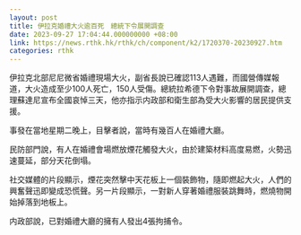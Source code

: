 ```yaml
---
layout: post
title: 伊拉克婚禮大火逾百死　總統下令展開調查
date: 2023-09-27 17:04:44.000000000 +08:00
link: https://news.rthk.hk/rthk/ch/component/k2/1720370-20230927.htm
categories: rthk
---
```


伊拉克北部尼尼微省婚禮現場大火，副省長說已確認113人遇難，而國營傳媒報道，大火造成至少100人死亡，150人受傷。總統拉希德下令對事故展開調查，總理蘇達尼宣布全國哀悼三天，他亦指示内政部和衛生部為受大火影響的居民提供支援。

事發在當地星期二晚上，目擊者說，當時有幾百人在婚禮大廳。

民防部門說，有人在婚禮會場燃放煙花觸發大火，由於建築材料高度易燃，火勢迅速蔓延，部分天花倒塌。

社交媒體的片段顯示，煙花突然擊中天花板上一個裝飾物，隨即燃起大火，人們的興奮聲迅即變成恐慌聲。另一片段顯示，一對新人穿著婚禮服裝跳舞時，燃燒物開始掉落到地板上。

内政部說，已對婚禮大廳的擁有人發出4張拘捕令。
